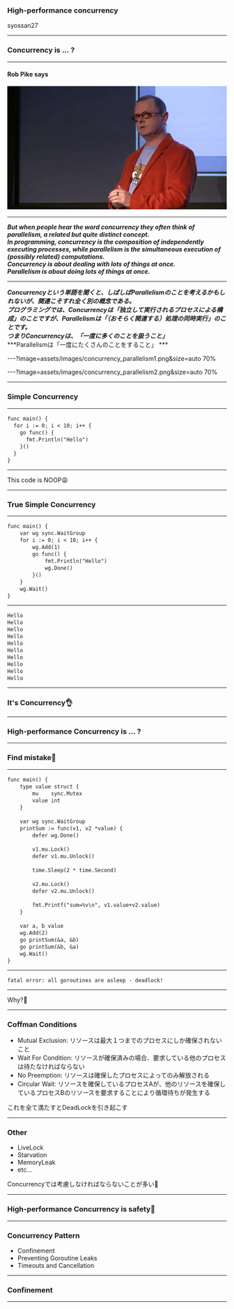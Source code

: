 ### High-performance concurrency

syossan27

---

### Concurrency is ... ?

---

#### Rob Pike says

![RobPike](assets/images/robpike.jpg)

---

***But when people hear the word concurrency they often think of parallelism, a related but quite distinct concept.***   
***In programming, concurrency is the composition of independently executing processes, while parallelism is the simultaneous execution of (possibly related) computations.***   
***Concurrency is about dealing with lots of things at once.***   
***Parallelism is about doing lots of things at once.***   

---

***Concurrencyという単語を聞くと、しばしばParallelismのことを考えるかもしれないが、関連こそすれ全く別の概念である。***   
***プログラミングでは、Concurrencyは「独立して実行されるプロセスによる構成」のことですが、Parallelismは「（おそらく関連する）処理の同時実行」のことです。***   
***つまりConcurrencyは、「一度に多くのことを扱うこと」***   
***Parallelismは「一度にたくさんのことをすること」 ***

---?image=assets/images/concurrency_parallelism1.png&size=auto 70%

---?image=assets/images/concurrency_parallelism2.png&size=auto 70%

---

### Simple Concurrency

---

```
func main() {
  for i := 0; i < 10; i++ {
    go func() {
      fmt.Println("Hello")
    }()
  }
}
```

---

This code is NOOP😩

---

### True Simple Concurrency

---

```
func main() {
    var wg sync.WaitGroup
    for i := 0; i < 10; i++ {
        wg.Add(1)
        go func() {
            fmt.Println("Hello")
            wg.Done()
        }()
    }
    wg.Wait()
}
```

---

```
Hello
Hello
Hello
Hello
Hello
Hello
Hello
Hello
Hello
Hello
```

---

### It's Concurrency👌

---

### High-performance Concurrency is ... ?

---

### Find mistake👀

---

```
func main() {
    type value struct {
        mu    sync.Mutex
        value int
    }

    var wg sync.WaitGroup
    printSum := func(v1, v2 *value) {
        defer wg.Done()

        v1.mu.Lock()
        defer v1.mu.Unlock()

        time.Sleep(2 * time.Second)

        v2.mu.Lock()
        defer v2.mu.Unlock()

        fmt.Printf("sum=%v\n", v1.value+v2.value)
    }

    var a, b value
    wg.Add(2)
    go printSum(&a, &b)
    go printSum(&b, &a)
    wg.Wait()
}
```

---

```
fatal error: all goroutines are asleep - deadlock!
```

---

Why?🤔

---

### Coffman Conditions

- Mutual Exclusion: リソースは最大１つまでのプロセスにしか確保されないこと
- Wait For Condition:  リソースが確保済みの場合、要求している他のプロセスは待たなければならない
- No Preemption: リソースは確保したプロセスによってのみ解放される
- Circular Wait: リソースを確保しているプロセスAが、他のリソースを確保しているプロセスBのリソースを要求することにより循環待ちが発生する

これを全て満たすとDeadLockを引き起こす

---

### Other

- LiveLock
- Starvation
- MemoryLeak
- etc...

Concurrencyでは考慮しなければならないことが多い👿

---

### High-performance Concurrency is safety💪 

---

### Concurrency Pattern

- Confinement
- Preventing Goroutine Leaks
- Timeouts and Cancellation

---

### Confinement

---
